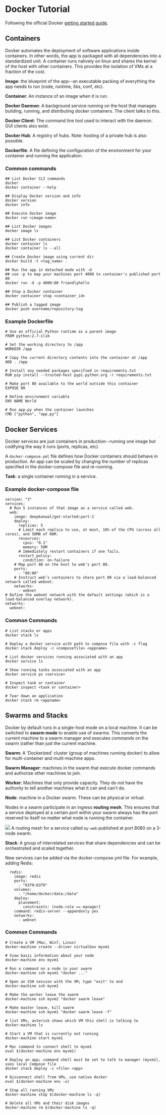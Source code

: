 # Docker Tutorial

Following the official Docker [getting started guide](https://docs.docker.com/get-started/).

## Containers

Docker automates the deployment of software applications inside containers. In other words, the app is packaged with all dependencies into a standardized unit. A container runs natively on linux and shares the kernel of the host with other containers. This provides the isolation of VMs at a fraction of the cost. 

**Image**: the blueprint of the app--an executable packing of everything the app needs to run (code, runtime, libs, conf, etc).

**Container**: An instance of an image when it is run.

**Docker Daemon**: A background service running on the host that manages building, running, and distributing docker containers. The client talks to this.

**Docker Client**: The command line tool used to interact with the daemon. GUI clients also exist.

**Docker Hub**: A registry of hubs. Note: hosting of a private hub is also possible. 

**Dockerfile**: A file defining the configuration of the environment for your container and running the application. 

### Common commands

```
## List Docker CLI commands
docker
docker container --help

## Display Docker version and info
docker version
docker info

## Execute Docker image
docker run <image-name>

## List Docker images
docker image ls

## List Docker containers 
docker container ls
docker container ls --all 

## Create Docker image using current dir
docker build -t <tag_name> .

## Run the app in detached mode with -d 
## use -p to map your machines port 4000 to container's published port 80
docker run -d -p 4000:80 friendlyhello

## Stop a Docker container
docker container stop <container_id>

## Publish a tagged image
docker push username/repository:tag

```

### Example Dockerfile

```
# Use an official Python runtime as a parent image
FROM python:2.7-slim

# Set the working directory to /app
WORKDIR /app

# Copy the current directory contents into the container at /app
ADD . /app

# Install any needed packages specified in requirements.txt
RUN pip install --trusted-host pypi.python.org -r requirements.txt

# Make port 80 available to the world outside this container
EXPOSE 80

# Define environment variable
ENV NAME World

# Run app.py when the container launches
CMD ["python", "app.py"]
```

## Docker Services

Docker services are just containers in production--running one image but codifying the way it runs (ports, replicas, etc).

A `docker-compose.yml` file defines how Docker containers should behave in production. An app can be scaled by changing the number of replicas specified in the docker-compose file and re-running.

**Task**: a single container running in a service.

### Example docker-compose file
```
version: "3"
services: 
  # Run 5 instances of that image as a service called web.
  web: 
    image: deepkanwal/get-started:part-2
    deploy: 
      replicas: 5
      # Limit each replica to use, at most, 10% of the CPU (across all cores), and 50MB of RAM.
      resources:
        cpus: "0.1"
        memory: 50M
      # Immediately restart containers if one fails.
      restart_policy:
        condition: on-failure
    # Map port 80 on the host to web’s port 80.
    ports:
      - "80:80"
    # Instruct web’s containers to share port 80 via a load-balanced network called webnet. 
    networks:
      - webnet
# Define the webnet network with the default settings (which is a load-balanced overlay network).
networks:
  webnet:
```

### Common Commands

```
# List stacks or apps
docker stack ls

# Deploy a docker service with path to compose file with -c flag
docker stack deploy -c <composefile> <appname>

# List docker services running associated with an app
docker service ls

# Show running tasks associated with an app
docker service ps <service>

# Inspect task or container
docker inspect <task or container>

# Tear down an application
docker stack rm <appname>
```

## Swarms and Stacks

Docker by default runs in a single-host mode on a local machine. It can be switched to **swarm mode** to enable use of swarms. This converts the current machine to a swarm manager and executes commands on the swarm (rather than just the current machine. 

**Swarm**: A 'Dockerized' cluster (group of machines running docker) to allow for multi-container and multi-machine apps.

**Swarm Manager**: machines in the swarm that execute docker commands and authorize other machines to join.

**Worker**: Machines that only provide capacity. They do not have the authority to tell another machines what it can and can't do.

**Node**: machine in a Docker swarm. These can be physical or virtual.

Nodes in a swarm participate in an ingress **routing mesh**. This ensures that a service deployed at a certain port within your swarm always has the port reserved to itself no matter what node is running the container. 

![](https://docs.docker.com/engine/swarm/images/ingress-routing-mesh.png)
A routing mesh for a service called `my-web` published at port 8080 on a 3-node swarm.

**Stack**: A group of interrelated services that share dependencies and can be orchestrated and scaled together. 

New services can be added via the docker-compose.yml file. For example, adding Redis:

```
  redis:
    image: redis
    ports:
      - "6379:6379"
    volumes:
      - "/home/docker/data:/data"
    deploy:
      placement:
        constraints: [node.role == manager]
    command: redis-server --appendonly yes
    networks:
      - webnet
```

### Common Commands

```
# Create a VM (Mac, Win7, Linux)
docker-machine create --driver virtualbox myvm1 

# View basic information about your node
docker-machine env myvm1      
          
# Run a command on a node in your swarm
docker-machine ssh myvm1 "docker ..."         

# Open an SSH session with the VM; type "exit" to end
docker-machine ssh myvm1
   
# Make the worker leave the swarm
docker-machine ssh myvm2 "docker swarm leave" 

# Make master leave, kill swarm
docker-machine ssh myvm1 "docker swarm leave -f" 

# list VMs, asterisk shows which VM this shell is talking to
docker-machine ls 

# Start a VM that is currently not running
docker-machine start myvm1            

# Mac command to connect shell to myvm1
eval $(docker-machine env myvm1)         

# Deploy an app; command shell must be set to talk to manager (myvm1), uses local Compose file
docker stack deploy -c <file> <app> 

# Disconnect shell from VMs, use native docker
eval $(docker-machine env -u)     

# Stop all running VMs
docker-machine stop $(docker-machine ls -q)               

# Delete all VMs and their disk images
docker-machine rm $(docker-machine ls -q) 
```






